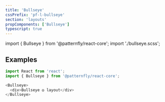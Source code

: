 ```yaml
---
title: 'Bullseye'
cssPrefix: 'pf-l-bullseye'
section: 'layouts'
propComponents: ['Bullseye']
typescript: true 
---
```


import { Bullseye } from '@patternfly/react-core';
import './bullseye.scss';

## Examples
```js title=Basic
import React from 'react';
import { Bullseye } from '@patternfly/react-core';

<Bullseye>
  <div>Bullseye ◎ layout</div>
</Bullseye>
```